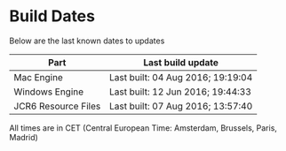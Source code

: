 # Build Dates

Below are the last known dates to updates

Part | Last build update
-----|-----
Mac Engine | Last built: 04 Aug 2016; 19:19:04
Windows Engine | Last built: 12 Jun 2016; 19:44:33
JCR6 Resource Files | Last built: 07 Aug 2016; 13:57:40
All times are in CET (Central European Time: Amsterdam, Brussels, Paris, Madrid)



